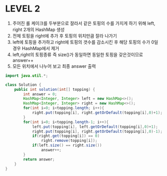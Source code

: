 # LEVEL 2
1. 주어진 롤 케이크를 두부분으로 잘라서 같은 토핑의 수를 가지게 하기 위해 left, right 2개의 HashMap 생성
2. 전체 토핑을 right에 추가 후 토핑의 위치만큼 잘라 나가기
3. left에 토핑을 추가하고 right에 토핑의 갯수를 감소시킨 후 해당 토핑의 수가 0일 경우 HashMap에서 제거
4. left,right의 토핑종류 즉 size()가 동일하면 동일한 토핑을 갖은것이므로 answer++
5. 모든 위치에서 나누어 보고 최종 answer 출력


```java
import java.util.*;

class Solution {
    public int solution(int[] topping) {
        int answer = 0;
        HashMap<Integer, Integer> left = new HashMap<>();
        HashMap<Integer, Integer> right = new HashMap<>();
        for(int i=0; i<topping.length; i++){
            right.put(topping[i], right.getOrDefault(topping[i],0)+1);
        }
        for(int i=0; i<topping.length-1; i++){
            left.put(topping[i], left.getOrDefault(topping[i],0)+1);
            right.put(topping[i], right.getOrDefault(topping[i],0)-1);
            if(right.get(topping[i]) == 0)
                right.remove(topping[i]);
            if(left.size() == right.size())
                answer++;
        }
        return answer;
    }
}
```
